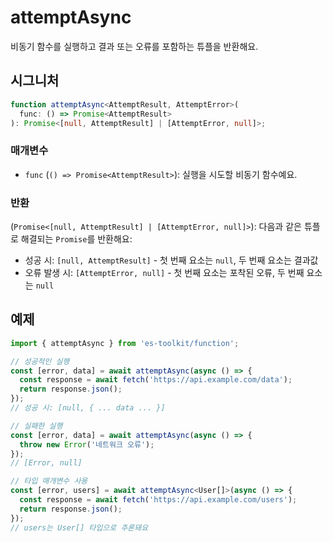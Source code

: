 # attemptAsync

비동기 함수를 실행하고 결과 또는 오류를 포함하는 튜플을 반환해요.

## 시그니처

```typescript
function attemptAsync<AttemptResult, AttemptError>(
  func: () => Promise<AttemptResult>
): Promise<[null, AttemptResult] | [AttemptError, null]>;
```

### 매개변수

- `func` (`() => Promise<AttemptResult>`): 실행을 시도할 비동기 함수예요.

### 반환

(`Promise<[null, AttemptResult] | [AttemptError, null]>`): 다음과 같은 튜플로 해결되는 `Promise`를 반환해요:

- 성공 시: `[null, AttemptResult]` - 첫 번째 요소는 `null`, 두 번째 요소는 결과값
- 오류 발생 시: `[AttemptError, null]` - 첫 번째 요소는 포착된 오류, 두 번째 요소는 `null`

## 예제

```typescript
import { attemptAsync } from 'es-toolkit/function';

// 성공적인 실행
const [error, data] = await attemptAsync(async () => {
  const response = await fetch('https://api.example.com/data');
  return response.json();
});
// 성공 시: [null, { ... data ... }]

// 실패한 실행
const [error, data] = await attemptAsync(async () => {
  throw new Error('네트워크 오류');
});
// [Error, null]

// 타입 매개변수 사용
const [error, users] = await attemptAsync<User[]>(async () => {
  const response = await fetch('https://api.example.com/users');
  return response.json();
});
// users는 User[] 타입으로 추론돼요
```
